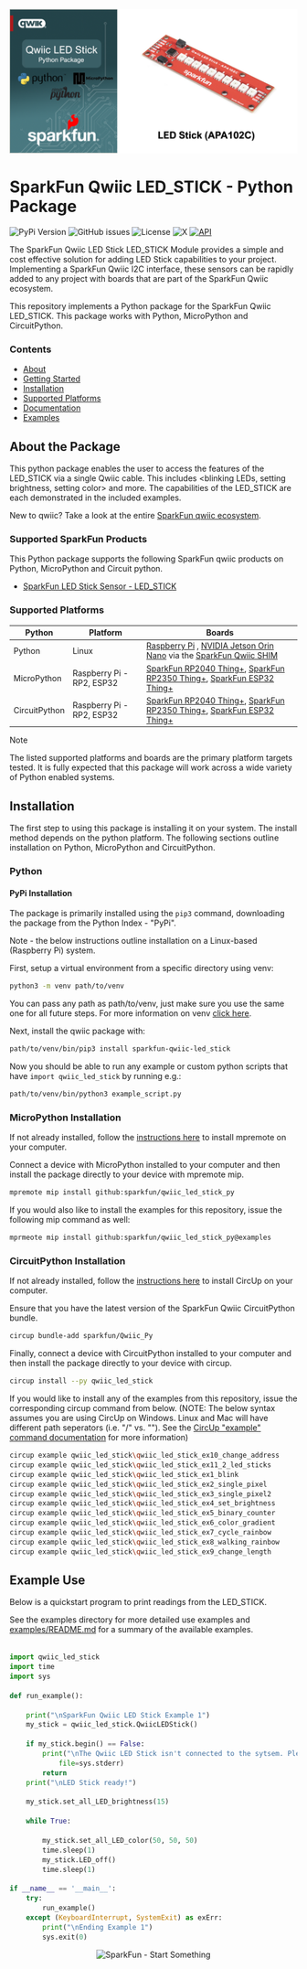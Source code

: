 ![Qwiic LED_STICK - Python Package](docs/images/gh-banner.png "qwiic LED_STICK Python Package")

# SparkFun Qwiic LED_STICK - Python Package

![PyPi Version](https://img.shields.io/pypi/v/sparkfun_qwiic_led_stick)
![GitHub issues](https://img.shields.io/github/issues/sparkfun/qwiic_led_stick_py)
![License](https://img.shields.io/github/license/sparkfun/qwiic_led_stick_py)
![X](https://img.shields.io/twitter/follow/sparkfun)
[![API](https://img.shields.io/badge/API%20Reference-blue)](https://docs.sparkfun.com/qwiic_led_stick_py/classqwiic__led__stick_1_1_qwiic_l_e_d_stick.html)

The SparkFun Qwiic LED Stick LED_STICK Module provides a simple and cost effective solution for adding LED Stick capabilities to your project. Implementing a SparkFun Qwiic I2C interface, these sensors can be rapidly added to any project with boards that are part of the SparkFun Qwiic ecosystem.

This repository implements a Python package for the SparkFun Qwiic LED_STICK. This package works with Python, MicroPython and CircuitPython.

### Contents

* [About](#about-the-package)
* [Getting Started](#getting-started)
* [Installation](#installation)
* [Supported Platforms](#supported-platforms)
* [Documentation](https://docs.sparkfun.com/qwiic_led_stick_py/classqwiic__led__stick_1_1_qwiic_l_e_d_stick.html)
* [Examples](#examples)

## About the Package

This python package enables the user to access the features of the LED_STICK via a single Qwiic cable. This includes <blinking LEDs, setting brightness, setting color> and more. The capabilities of the LED_STICK are each demonstrated in the included examples.

New to qwiic? Take a look at the entire [SparkFun qwiic ecosystem](https://www.sparkfun.com/qwiic).

### Supported SparkFun Products

This Python package supports the following SparkFun qwiic products on Python, MicroPython and Circuit python. 

* [SparkFun LED Stick Sensor - LED_STICK](https://www.sparkfun.com/products/18354)

### Supported Platforms

| Python | Platform | Boards |
|--|--|--|
| Python | Linux | [Raspberry Pi](https://www.sparkfun.com/raspberry-pi-5-8gb.html) , [NVIDIA Jetson Orin Nano](https://www.sparkfun.com/nvidia-jetson-orin-nano-developer-kit.html) via the [SparkFun Qwiic SHIM](https://www.sparkfun.com/sparkfun-qwiic-shim-for-raspberry-pi.html) |
| MicroPython | Raspberry Pi - RP2, ESP32 | [SparkFun RP2040 Thing+](https://www.sparkfun.com/sparkfun-thing-plus-rp2040.html), [SparkFun RP2350 Thing+](https://www.sparkfun.com/sparkfun-thing-plus-rp2350.html), [SparkFun ESP32 Thing+](https://www.sparkfun.com/sparkfun-thing-plus-esp32-wroom-usb-c.html)
|CircuitPython | Raspberry Pi - RP2, ESP32 | [SparkFun RP2040 Thing+](https://www.sparkfun.com/sparkfun-thing-plus-rp2040.html), [SparkFun RP2350 Thing+](https://www.sparkfun.com/sparkfun-thing-plus-rp2350.html), [SparkFun ESP32 Thing+](https://www.sparkfun.com/sparkfun-thing-plus-esp32-wroom-usb-c.html)

> [!NOTE]
> The listed supported platforms and boards are the primary platform targets tested. It is fully expected that this package will work across a wide variety of Python enabled systems. 

## Installation 

The first step to using this package is installing it on your system. The install method depends on the python platform. The following sections outline installation on Python, MicroPython and CircuitPython.

### Python 

#### PyPi Installation

The package is primarily installed using the `pip3` command, downloading the package from the Python Index - "PyPi". 

Note - the below instructions outline installation on a Linux-based (Raspberry Pi) system.

First, setup a virtual environment from a specific directory using venv:
```sh
python3 -m venv path/to/venv
```
You can pass any path as path/to/venv, just make sure you use the same one for all future steps. For more information on venv [click here](https://docs.python.org/3/library/venv.html).

Next, install the qwiic package with:
```sh
path/to/venv/bin/pip3 install sparkfun-qwiic-led_stick
```
Now you should be able to run any example or custom python scripts that have `import qwiic_led_stick` by running e.g.:
```sh
path/to/venv/bin/python3 example_script.py
```

### MicroPython Installation
If not already installed, follow the [instructions here](https://docs.micropython.org/en/latest/reference/mpremote.html) to install mpremote on your computer.

Connect a device with MicroPython installed to your computer and then install the package directly to your device with mpremote mip.
```sh
mpremote mip install github:sparkfun/qwiic_led_stick_py
```

If you would also like to install the examples for this repository, issue the following mip command as well:
```sh
mprmeote mip install github:sparkfun/qwiic_led_stick_py@examples
```

### CircuitPython Installation
If not already installed, follow the [instructions here](https://docs.circuitpython.org/projects/circup/en/latest/#installation) to install CircUp on your computer.

Ensure that you have the latest version of the SparkFun Qwiic CircuitPython bundle. 
```sh
circup bundle-add sparkfun/Qwiic_Py
```

Finally, connect a device with CircuitPython installed to your computer and then install the package directly to your device with circup.
```sh
circup install --py qwiic_led_stick
```

If you would like to install any of the examples from this repository, issue the corresponding circup command from below. (NOTE: The below syntax assumes you are using CircUp on Windows. Linux and Mac will have different path seperators (i.e. "/" vs. "\"). See the [CircUp "example" command documentation](https://learn.adafruit.com/keep-your-circuitpython-libraries-on-devices-up-to-date-with-circup/example-command) for more information)

```sh
circup example qwiic_led_stick\qwiic_led_stick_ex10_change_address
circup example qwiic_led_stick\qwiic_led_stick_ex11_2_led_sticks
circup example qwiic_led_stick\qwiic_led_stick_ex1_blink
circup example qwiic_led_stick\qwiic_led_stick_ex2_single_pixel
circup example qwiic_led_stick\qwiic_led_stick_ex3_single_pixel2
circup example qwiic_led_stick\qwiic_led_stick_ex4_set_brightness
circup example qwiic_led_stick\qwiic_led_stick_ex5_binary_counter
circup example qwiic_led_stick\qwiic_led_stick_ex6_color_gradient
circup example qwiic_led_stick\qwiic_led_stick_ex7_cycle_rainbow
circup example qwiic_led_stick\qwiic_led_stick_ex8_walking_rainbow
circup example qwiic_led_stick\qwiic_led_stick_ex9_change_length
```

Example Use
 ---------------
Below is a quickstart program to print readings from the LED_STICK.

See the examples directory for more detailed use examples and [examples/README.md](https://github.com/sparkfun/qwiic_led_stick_py/blob/main/examples/README.md) for a summary of the available examples.

```python

import qwiic_led_stick
import time
import sys

def run_example():

    print("\nSparkFun Qwiic LED Stick Example 1")
    my_stick = qwiic_led_stick.QwiicLEDStick()

    if my_stick.begin() == False:
        print("\nThe Qwiic LED Stick isn't connected to the sytsem. Please check your connection", \
            file=sys.stderr)
        return
    print("\nLED Stick ready!")
    
    my_stick.set_all_LED_brightness(15)

    while True:
        
        my_stick.set_all_LED_color(50, 50, 50)
        time.sleep(1)
        my_stick.LED_off()
        time.sleep(1)

if __name__ == '__main__':
    try:
        run_example()
    except (KeyboardInterrupt, SystemExit) as exErr:
        print("\nEnding Example 1")
        sys.exit(0)

```
<p align="center">
<img src="https://cdn.sparkfun.com/assets/custom_pages/3/3/4/dark-logo-red-flame.png" alt="SparkFun - Start Something">
</p>
